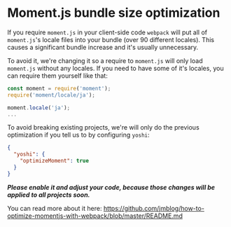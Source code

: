 # Moment.js bundle size optimization

If you require `moment.js` in your client-side code `webpack` will put all of `moment.js`'s locale files into your bundle (over 90 different locales). This causes a significant bundle increase and it's usually unnecessary.

To avoid it, we're changing it so a require to `moment.js` will only load `moment.js` without any locales. If you need to have some of it's locales, you can require them yourself like that:

```js
const moment = require('moment');
require('moment/locale/ja');

moment.locale('ja');
...
```

To avoid breaking existing projects, we're will only do the previous optimization if you tell us to by configuring `yoshi`:

```json
{
  "yoshi": {
    "optimizeMoment": true
  }
}
```

***Please enable it and adjust your code, because those changes will be applied to all projects soon.***

You can read more about it here: https://github.com/jmblog/how-to-optimize-momentjs-with-webpack/blob/master/README.md


